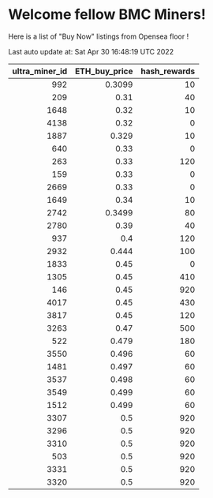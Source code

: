 # Welcome fellow BMC Miners!
Here is a list of "Buy Now" listings from Opensea floor !


Last auto update at: Sat Apr 30 16:48:19 UTC 2022


|   ultra_miner_id |   ETH_buy_price |   hash_rewards |
|-----------------:|----------------:|---------------:|
|              992 |          0.3099 |             10 |
|              209 |          0.31   |             40 |
|             1648 |          0.32   |             10 |
|             4138 |          0.32   |              0 |
|             1887 |          0.329  |             10 |
|              640 |          0.33   |              0 |
|              263 |          0.33   |            120 |
|              159 |          0.33   |              0 |
|             2669 |          0.33   |              0 |
|             1649 |          0.34   |             10 |
|             2742 |          0.3499 |             80 |
|             2780 |          0.39   |             40 |
|              937 |          0.4    |            120 |
|             2932 |          0.444  |            100 |
|             1833 |          0.45   |              0 |
|             1305 |          0.45   |            410 |
|              146 |          0.45   |            920 |
|             4017 |          0.45   |            430 |
|             3817 |          0.45   |            120 |
|             3263 |          0.47   |            500 |
|              522 |          0.479  |            180 |
|             3550 |          0.496  |             60 |
|             1481 |          0.497  |             60 |
|             3537 |          0.498  |             60 |
|             3549 |          0.499  |             60 |
|             1512 |          0.499  |             60 |
|             3307 |          0.5    |            920 |
|             3296 |          0.5    |            920 |
|             3310 |          0.5    |            920 |
|              503 |          0.5    |            920 |
|             3331 |          0.5    |            920 |
|             3320 |          0.5    |            920 |